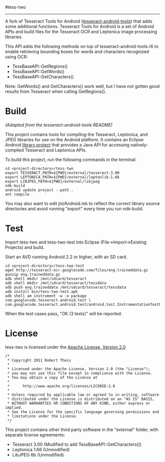 #tess-two
* * *

A fork of Tesseract Tools for Android ([tesseract-android-tools](http://code.google.com/p/tesseract-android-tools/)) that adds some 
additional functions. Tesseract Tools for Android is a set of Android APIs and
build files for the Tesseract OCR and Leptonica image processing libraries.

This API adds the following methods on top of tesseract-android-tools r6 to
enable retrieving bounding boxes for words and characters recognized using OCR:

* TessBaseAPI::GetRegions()
* TessBaseAPI::GetWords()
* TessBaseAPI::GetCharacters()

Note: GetWords() and GetCharacters() work well, but I have not gotten good 
results from Tesseract when calling GetRegions().


Build
=====

_(Adapted from the tesseract-android-tools README)_

This project contains tools for compiling the Tesseract, Leptonica, and JPEG
libraries for use on the Android platform. It contains an Eclipse Android
[library project](http://developer.android.com/guide/developing/projects/projects-eclipse.html#SettingUpLibraryProject) 
that provides a Java API for accessing natively-compiled Tesseract and Leptonica APIs.

To build this project, run the following commands in the terminal:

    cd <project-directory>/tess-two
    export TESSERACT_PATH=${PWD}/external/tesseract-3.00
    export LEPTONICA_PATH=${PWD}/external/leptonlib-1.66
    export LIBJPEG_PATH=${PWD}/external/libjpeg
    ndk-build
    android update project --path .
    ant compile

You may also want to edit jni/Android.mk to reflect the correct library source
directories and avoid running "export" every time you run ndk-build.

Test
====

Import tess-two and tess-two-test into Eclipse (File->Import->Existing Projects) and build.

Start an AVD running Android 2.2 or higher, with an SD card.

    cd <project-directory>/tess-two-test
    wget http://tesseract-ocr.googlecode.com/files/eng.traineddata.gz
    gunzip eng.traineddata.gz
    adb shell mkdir /mnt/sdcard/tesseract
    adb shell mkdir /mnt/sdcard/tesseract/tessdata
    adb push eng.traineddata /mnt/sdcard/tesseract/tessdata
    adb install bin/tess-two-test.apk
    adb shell am instrument -w -e package com.googlecode.tesseract.android.test \
    com.googlecode.tesseract.android.test/android.test.InstrumentationTestRunner

When the test cases pass, "OK (3 tests)" will be reported.

License
=======

tess-two is licensed under the [Apache License, Version 2.0](http://www.apache.org/licenses/LICENSE-2.0.html)

    /*
     * Copyright 2011 Robert Theis
     *
     * Licensed under the Apache License, Version 2.0 (the "License");
     * you may not use this file except in compliance with the License.
     * You may obtain a copy of the License at
     *
     *      http://www.apache.org/licenses/LICENSE-2.0
     *
     * Unless required by applicable law or agreed to in writing, software
     * distributed under the License is distributed on an "AS IS" BASIS,
     * WITHOUT WARRANTIES OR CONDITIONS OF ANY KIND, either express or implied.
     * See the License for the specific language governing permissions and
     * limitations under the License.
     */

 
This project contains other third party software in the "external" folder, with separate license agreements:

* Tesseract 3.00 (Modified to add TessBaseAPI::GetCharacters())
* Leptonica 1.66 (Unmodified)
* LibJPEG 6b (Unmodified)
